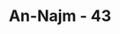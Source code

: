 ---
title: "An-Najm - 43"
no: 43
arabic_no: ٤٣
ayah: وَاَنَّهٗ هُوَ اَضْحَكَ وَاَبْكٰى
translation: "dan sesungguhnya Dialah yang menjadikan orang tertawa dan menangis, "
tafsir: "Allah-lah yang menjadikan orang tertawa dan menangis serta sebab-sebabnya. Maksudnya, Dia yang menjadikan manusia gembira karena perbuatannya yang baik, dan Dia yang menyebabkan manusia sedih, menangis dan prihatin karena perbuatannya, yaitu perbuatan yang menyenangkan atau menyusahkan"
---